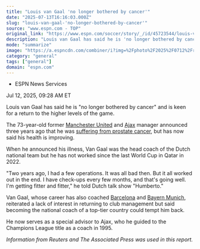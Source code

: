 ```yaml
---
title: "Louis van Gaal 'no longer bothered by cancer'"
date: "2025-07-13T16:16:03.000Z"
slug: "louis-van-gaal-'no-longer-bothered-by-cancer'"
source: "www.espn.com - TOP"
original_link: "https://www.espn.com/soccer/story/_/id/45723544/louis-van-gaal-says-no-longer-bothered-cancer"
description: "Louis van Gaal has said he is 'no longer bothered by cancer' and is keen for a return to the higher levels of the game."
mode: "summarize"
image: "https://a.espncdn.com/combiner/i?img=%2Fphoto%2F2025%2F0712%2Fr1518060_1296x729_16%2D9.jpg"
category: "general"
tags: ["general"]
domain: "espn.com"
---
```

<div id="readability-page-1" class="page"><div><div><ul><li><p>ESPN News Services</p></li></ul><p><span>Jul 12, 2025, 09:28 AM ET</span></p></div><p>Louis van Gaal has said he is "no longer bothered by cancer" and is keen for a return to the higher levels of the game.</p><p>The 73-year-old former <a data-clubhouse-guid="6ebc2fd0-35d3-733b-5666-b75035a3bce9" href="https://www.espn.com/soccer/team?id=360">Manchester United</a> and <a href="https://www.espn.co.uk/football/club/_/id/20796/ajax-amsterdam" target="_blank">Ajax</a> manager announced three years ago that he was <a href="https://www.espn.com/football/story/_/id/37627039/netherlands-manager-van-gaal-confirms-battling-prostate-cancer" target="_blank">suffering from prostate cancer</a>, but has now said his health is improving.</p><p>When he announced his illness, Van Gaal was the head coach of the Dutch national team but he has not worked since the last World Cup in Qatar in 2022.</p><p>"Two years ago, I had a few operations. It was all bad then. But it all worked out in the end. I have check-ups every few months, and that's going well. I'm getting fitter and fitter," he told Dutch talk show "Humberto."</p><p>Van Gaal, whose career has also coached <a data-clubhouse-guid="58f7c4a9-c991-4ed4-fe5c-1f833cba75b8" href="https://www.espn.com/soccer/team?id=83">Barcelona</a> and <a data-clubhouse-guid="25b5e432-d3d2-939f-f73b-6e531a6fbd91" href="https://www.espn.com/soccer/team?id=132">Bayern Munich</a>, reiterated a lack of interest in returning to club management but said becoming the national coach of a top-tier country could tempt him back.</p><p>He now serves as a special advisor to Ajax, who he guided to the Champions League title as a coach in 1995.</p><p><em>Information from Reuters and The Associated Press was used in this report.</em></p>
</div></div>